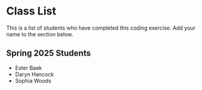 # Class List

This is a list of students who have completed this coding exercise. Add your name to the section below.

<!-- Note: 
Format your name with a - at the beginning of the line, like this:

- Eric Anderson

-->

## Spring 2025 Students
- Ester Baek
- Daryn Hancock
- Sophia Woods
